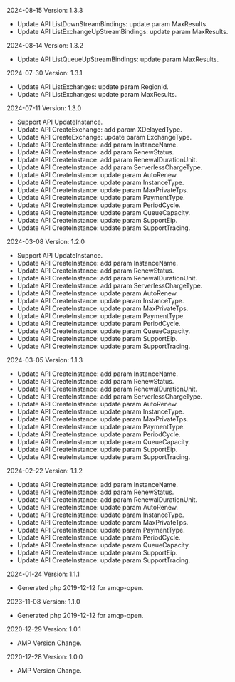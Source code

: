 2024-08-15 Version: 1.3.3
- Update API ListDownStreamBindings: update param MaxResults.
- Update API ListExchangeUpStreamBindings: update param MaxResults.


2024-08-14 Version: 1.3.2
- Update API ListQueueUpStreamBindings: update param MaxResults.


2024-07-30 Version: 1.3.1
- Update API ListExchanges: update param RegionId.
- Update API ListExchanges: update param MaxResults.


2024-07-11 Version: 1.3.0
- Support API UpdateInstance.
- Update API CreateExchange: add param XDelayedType.
- Update API CreateExchange: update param ExchangeType.
- Update API CreateInstance: add param InstanceName.
- Update API CreateInstance: add param RenewStatus.
- Update API CreateInstance: add param RenewalDurationUnit.
- Update API CreateInstance: add param ServerlessChargeType.
- Update API CreateInstance: update param AutoRenew.
- Update API CreateInstance: update param InstanceType.
- Update API CreateInstance: update param MaxPrivateTps.
- Update API CreateInstance: update param PaymentType.
- Update API CreateInstance: update param PeriodCycle.
- Update API CreateInstance: update param QueueCapacity.
- Update API CreateInstance: update param SupportEip.
- Update API CreateInstance: update param SupportTracing.


2024-03-08 Version: 1.2.0
- Support API UpdateInstance.
- Update API CreateInstance: add param InstanceName.
- Update API CreateInstance: add param RenewStatus.
- Update API CreateInstance: add param RenewalDurationUnit.
- Update API CreateInstance: add param ServerlessChargeType.
- Update API CreateInstance: update param AutoRenew.
- Update API CreateInstance: update param InstanceType.
- Update API CreateInstance: update param MaxPrivateTps.
- Update API CreateInstance: update param PaymentType.
- Update API CreateInstance: update param PeriodCycle.
- Update API CreateInstance: update param QueueCapacity.
- Update API CreateInstance: update param SupportEip.
- Update API CreateInstance: update param SupportTracing.


2024-03-05 Version: 1.1.3
- Update API CreateInstance: add param InstanceName.
- Update API CreateInstance: add param RenewStatus.
- Update API CreateInstance: add param RenewalDurationUnit.
- Update API CreateInstance: add param ServerlessChargeType.
- Update API CreateInstance: update param AutoRenew.
- Update API CreateInstance: update param InstanceType.
- Update API CreateInstance: update param MaxPrivateTps.
- Update API CreateInstance: update param PaymentType.
- Update API CreateInstance: update param PeriodCycle.
- Update API CreateInstance: update param QueueCapacity.
- Update API CreateInstance: update param SupportEip.
- Update API CreateInstance: update param SupportTracing.


2024-02-22 Version: 1.1.2
- Update API CreateInstance: add param InstanceName.
- Update API CreateInstance: add param RenewStatus.
- Update API CreateInstance: add param RenewalDurationUnit.
- Update API CreateInstance: update param AutoRenew.
- Update API CreateInstance: update param InstanceType.
- Update API CreateInstance: update param MaxPrivateTps.
- Update API CreateInstance: update param PaymentType.
- Update API CreateInstance: update param PeriodCycle.
- Update API CreateInstance: update param QueueCapacity.
- Update API CreateInstance: update param SupportEip.
- Update API CreateInstance: update param SupportTracing.


2024-01-24 Version: 1.1.1
- Generated php 2019-12-12 for amqp-open.

2023-11-08 Version: 1.1.0
- Generated php 2019-12-12 for amqp-open.

2020-12-29 Version: 1.0.1
- AMP Version Change.

2020-12-28 Version: 1.0.0
- AMP Version Change.

